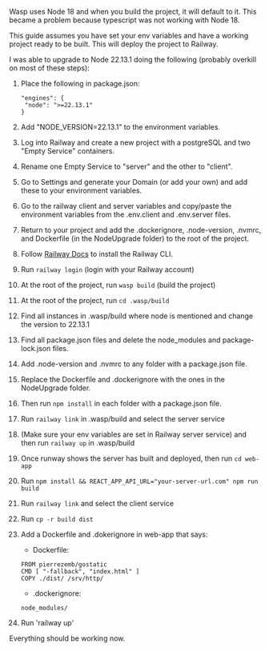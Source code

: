 Wasp uses Node 18 and when you build the project, it will default to it. This became a problem because typescript was not working with Node 18.

This guide assumes you have set your env variables and have a working project ready to be built. This will deploy the project to Railway.

I was able to upgrade to Node 22.13.1 doing the following (probably overkill on most of these steps):

1. Place the following in package.json:
   ```
   "engines": {
    "node": ">=22.13.1"
   }
   ```

2. Add "NODE_VERSION=22.13.1" to the environment variables.
3. Log into Railway and create a new project with a postgreSQL and two "Empty Service" containers.
4. Rename one Empty Service to "server" and the other to "client".
5. Go to Settings and generate your Domain (or add your own) and add these to your environment variables.
6. Go to the railway client and server variables and copy/paste the environment variables from the .env.client and .env.server files.
7. Return to your project and add the .dockerignore, .node-version, .nvmrc, and Dockerfile (in the NodeUpgrade folder) to the root of the project.
8. Follow [Railway Docs](https://docs.railway.com/guides/cli#installation) to install the Railway CLI.
9. Run `railway login` (login with your Railway account)
10. At the root of the project, run `wasp build` (build the project)
11. At the root of the project, run `cd .wasp/build`
12. Find all instances in .wasp/build where node is mentioned and change the version to 22.13.1
13. Find all package.json files and delete the node_modules and package-lock.json files.
14. Add .node-version and .nvmrc to any folder with a package.json file.
15. Replace the Dockerfile and .dockerignore with the ones in the NodeUpgrade folder.
16. Then run `npm install` in each folder with a package.json file.
17. Run `railway link` in .wasp/build and select the server service
18. (Make sure your env variables are set in Railway server service) and then run `railway up` in .wasp/build
19. Once runway shows the server has built and deployed, then run `cd web-app`
20. Run `npm install && REACT_APP_API_URL="your-server-url.com" npm run build`
21. Run `railway link` and select the client service
22. Run `cp -r build dist`
20. Add a Dockerfile and .dokerignore in web-app that says:
    - Dockerfile:
    ```
    FROM pierrezemb/gostatic
    CMD [ "-fallback", "index.html" ]
    COPY ./dist/ /srv/http/
    ```
    - .dockerignore:
    ```
    node_modules/
    ```
21. Run 'railway up'

Everything should be working now. 

